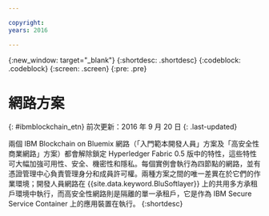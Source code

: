 ```yaml
---

copyright:
years: 2016

---
```


{:new_window: target="_blank"}
{:shortdesc: .shortdesc}
{:codeblock: .codeblock}
{:screen: .screen}
{:pre: .pre}


# 網路方案
{: #ibmblockchain_etn}
前次更新：2016 年 9 月 20 日
{: .last-updated}

兩個 IBM Blockchain on Bluemix 網路（「入門範本開發人員」方案及「高安全性商業網路」方案）都會解除鎖定 Hyperledger Fabric 0.5 版中的特性，這些特性可大幅加強可用性、安全、機密性和隱私。每個實例會執行為四節點的網路，並有憑證管理中心負責管理身分和成員許可權。兩種方案之間的唯一差異在於它們的作業環境；開發人員網路在 {{site.data.keyword.BluSoftlayer}} 上的共用多方承租戶環境中執行，而高安全性網路則是隔離的單一承租戶，它是作為 IBM Secure Service Container 上的應用裝置在執行。
{:shortdesc}

<!---The High-Security business network provides important capabilities above and beyond the two-node multi-tenant developer service on Softlayer (aimed towards application development; writing chaincode and experimenting with APIs).  The high security plan supplies your own private blockchain test environment, which has been vetted and secured by IBM.  With the following features, your dedicated and high security environment enables you to take the next step towards preparing your organization for enterprise blockchain networks:~~

~~1. A dedicated four-node blockchain network; single-tenant with no shared resources~~
~~2. An IBM-certified version of the latest Hyperledger fabric, along with mechanisms to unlock inherent identity and security features~~
~~3. Isolation and protection from system and platform administrators, root users, and unauthorized users.~~
~~4. Verified test cases for security, consensus, availability, and performance--->
